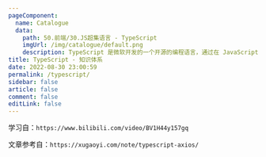```yaml
---
pageComponent: 
  name: Catalogue
  data: 
    path: 50.前端/30.JS超集语言 - TypeScript
    imgUrl: /img/catalogue/default.png
    description: TypeScript 是微软开发的一个开源的编程语言，通过在 JavaScript 的基础上添加静态类型定义构建而成。TypeScript 通过 TypeScript 编译器或 Babel 转译为 JavaScript 代码，可运行在任何浏览器，任何操作系统。
title: TypeScript - 知识体系
date: 2022-08-30 23:00:59
permalink: /typescript/
sidebar: false
article: false
comment: false
editLink: false
---
```



学习自：`https://www.bilibili.com/video/BV1H44y157gq`

文章参考自：`https://xugaoyi.com/note/typescript-axios/`